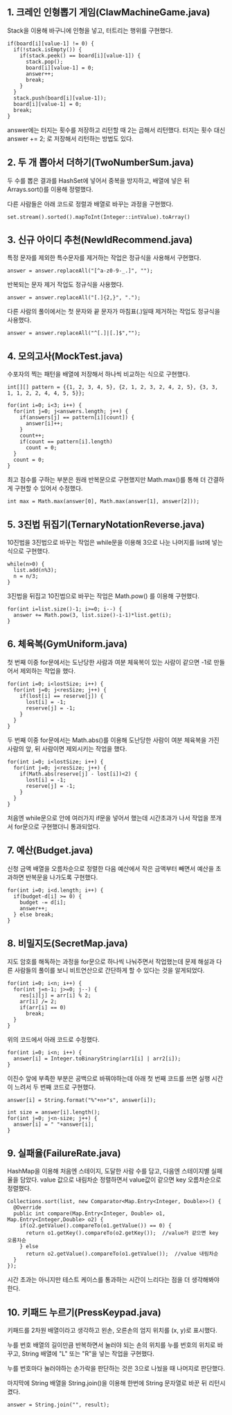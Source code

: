 ## 1. 크레인 인형뽑기 게임(ClawMachineGame.java)

Stack을 이용해 바구니에 인형을 넣고, 터트리는 행위를 구현했다.

```
if(board[i][value-1] != 0) {
  if(!stack.isEmpty()) {
    if(stack.peek() == board[i][value-1]) {
      stack.pop();
      board[i][value-1] = 0;
      answer++;
      break;
    }
  }
  stack.push(board[i][value-1]);
  board[i][value-1] = 0;
  break;
}
```

answer에는 터지는 횟수를 저장하고 리턴할 때 2는 곱해서 리턴했다.
터지는 횟수 대신 answer += 2; 로 저장해서 리턴하는 방법도 있다.

## 2. 두 개 뽑아서 더하기(TwoNumberSum.java)

두 수를 뽑은 결과를 HashSet에 넣어서 중복을 방지하고, 배열에 넣은 뒤 Arrays.sort()를 이용해 정렬했다.

다른 사람들은 아래 코드로 정렬과 배열로 바꾸는 과정을 구현했다.
```
set.stream().sorted().mapToInt(Integer::intValue).toArray()
```

## 3. 신규 아이디 추천(NewIdRecommend.java)

특정 문자를 제외한 특수문자를 제거하는 작업은 정규식을 사용해서 구현했다.
```
answer = answer.replaceAll("[^a-z0-9-_.]", "");
```

반복되는 문자 제거 작업도 정규식을 사용했다.
```
answer = answer.replaceAll("[.]{2,}", ".");
```

다른 사람의 풀이에서는 첫 문자와 끝 문자가 마침표(.)일때 제거하는 작업도 정규식을 사용했다.
```
answer = answer.replaceAll("^[.]|[.]$","");
```

## 4. 모의고사(MockTest.java)

수포자의 찍는 패턴을 배열에 저장해서 하나씩 비교하는 식으로 구현했다.
```
int[][] pattern = {{1, 2, 3, 4, 5}, {2, 1, 2, 3, 2, 4, 2, 5}, {3, 3, 1, 1, 2, 2, 4, 4, 5, 5}};

for(int i=0; i<3; i++) {
  for(int j=0; j<answers.length; j++) {
    if(answers[j] == pattern[i][count]) {
      answer[i]++;
    }
    count++;
    if(count == pattern[i].length)
      count = 0;
  }
  count = 0;
}
```

최고 점수를 구하는 부분은 원래 반복문으로 구현했지만 Math.max()를 통해 더 간결하게 구현할 수 있어서 수정했다.
```
int max = Math.max(answer[0], Math.max(answer[1], answer[2]));
```

## 5. 3진법 뒤집기(TernaryNotationReverse.java)

10진법을 3진법으로 바꾸는 작업은 while문을 이용해 3으로 나눈 나머지를 list에 넣는 식으로 구현했다.
```
while(n>0) {
  list.add(n%3);
  n = n/3;
}
```

3진법을 뒤집고 10진법으로 바꾸는 작업은 Math.pow() 를 이용해 구현했다.
```
for(int i=list.size()-1; i>=0; i--) {
  answer += Math.pow(3, list.size()-i-1)*list.get(i);
}
```

## 6. 체육복(GymUniform.java)

첫 번째 이중 for문에서는 도난당한 사람과 여분 체육복이 있는 사람이 같으면 -1로 만들어서 제외하는 작업을 했다.
```
for(int i=0; i<lostSize; i++) {
  for(int j=0; j<resSize; j++) {
    if(lost[i] == reserve[j]) {
      lost[i] = -1;
      reserve[j] = -1;
    }
  }
}
```

두 번째 이중 for문에서는 Math.abs()를 이용해 도난당한 사람이 여분 체육복을 가진 사람의 앞, 뒤 사람이면 제외시키는 작업을 했다.
```
for(int i=0; i<lostSize; i++) {
  for(int j=0; j<resSize; j++) {
    if(Math.abs(reserve[j] - lost[i])<2) {
      lost[i] = -1;
      reserve[j] = -1;
    }
  }
}
```

처음엔 while문으로 안에 여러가지 if문을 넣어서 했는데 시간초과가 나서 작업을 쪼개서 for문으로 구현했더니 통과되었다.

## 7. 예산(Budget.java)

신청 금액 배열을 오름차순으로 정렬한 다음 예산에서 작은 금액부터 빼면서 예산을 초과하면 반복문을 나가도록 구현했다.
```
for(int i=0; i<d.length; i++) {
  if(budget-d[i] >= 0) {
    budget -= d[i];
    answer++;
  } else break;
}
```

## 8. 비밀지도(SecretMap.java)

지도 암호를 해독하는 과정을 for문으로 하나씩 나눠주면서 작업했는데 문제 해설과 다른 사람들의 풀이를 보니 비트연산으로 간단하게 할 수 있다는 것을 알게되었다.

```
for(int i=0; i<n; i++) {
  for(int j=n-1; j>=0; j--) {
    res[i][j] = arr[i] % 2;
    arr[i] /= 2;
    if(arr[i] == 0)
      break;
  }
}
```
위의 코드에서 아래 코드로 수정했다.
```
for(int i=0; i<n; i++) {
  answer[i] = Integer.toBinaryString(arr1[i] | arr2[i]);
}
```

이진수 앞에 부족한 부분은 공백으로 바꿔야하는데 아래 첫 번째 코드를 쓰면 실행 시간이 느려서 두 번째 코드로 구현했다.
```
answer[i] = String.format("%"+n+"s", answer[i]);
```
```
int size = answer[i].length();
for(int j=0; j<n-size; j++) {
  answer[i] = " "+answer[i];
}
```

## 9. 실패율(FailureRate.java)

HashMap을 이용해 처음엔 스테이지, 도달한 사람 수를 담고, 다음엔 스테이지별 실패율을 담았다.
value 값으로 내림차순 정렬하면서 value값이 같으면 key 오름차순으로 정렬했다.

```
Collections.sort(list, new Comparator<Map.Entry<Integer, Double>>() {
  @Override
  public int compare(Map.Entry<Integer, Double> o1, Map.Entry<Integer,Double> o2) {
    if(o2.getValue().compareTo(o1.getValue()) == 0) {
      return o1.getKey().compareTo(o2.getKey());  //value가 같으면 key 오름차순
    } else
      return o2.getValue().compareTo(o1.getValue());  //value 내림차순
  }
});
```

시간 초과는 아니지만 테스트 케이스를 통과하는 시간이 느리다는 점을 더 생각해봐야 한다.

## 10. 키패드 누르기(PressKeypad.java)

키패드를 2차원 배열이라고 생각하고 왼손, 오른손의 엄지 위치를 (x, y)로 표시했다.

누를 번호 배열의 길이만큼 반복하면서 눌러야 되는 손의 위치를 누를 번호의 위치로 바꾸고, String 배열에 "L" 또는 "R"을 넣는 작업을 구현했다.

누를 번호마다 눌러야하는 손가락을 판단하는 것은 3으로 나눴을 때 나머지로 판단했다.

마지막에 String 배열을 String.join()을 이용해 한번에 String 문자열로 바꾼 뒤 리턴시켰다.
```
answer = String.join("", result);
```